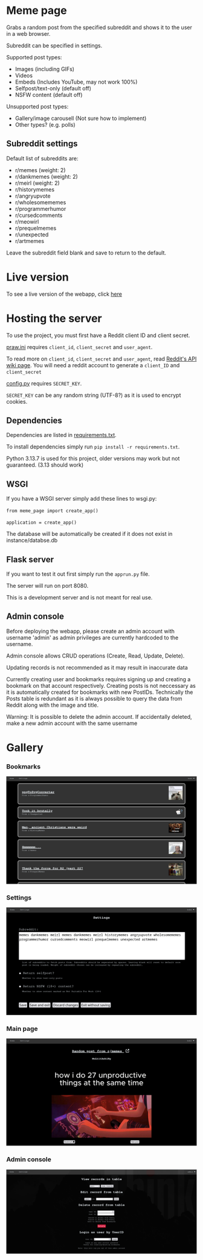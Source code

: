 # Meme page

Grabs a random post from the specified subreddit and shows it to the user in a web browser.

Subreddit can be specified in settings.

Supported post types:
- Images (including GIFs)
- Videos
- Embeds (Includes YouTube, may not work 100%)
- Selfpost/text-only (default off)
- NSFW content (default off)

Unsupported post types:
- Gallery/image carousell (Not sure how to implement)
- Other types? (e.g. polls)


## Subreddit settings

Default list of subreddits are:
- r/memes       (weight: 2)
- r/dankmemes   (weight: 2)
- r/meirl       (weight: 2)
- r/historymemes
- r/angryupvote
- r/wholesomememes
- r/programmerhumor
- r/cursedcomments
- r/meowirl
- r/prequelmemes
- r/unexpected
- r/artmemes

Leave the subreddit field blank and save to return to the default.


# Live version

To see a live version of the webapp, click [here](https://ffgtfgh.pythonanywhere.com)

# Hosting the server

To use the project, you must first have a Reddit client ID and client secret.

[praw.ini](./praw.ini) requires `client_id`, `client_secret` and `user_agent`.

To read more on `client_id`, `client_secret` and `user_agent`, read [Reddit's API wiki page](https://github.com/reddit-archive/reddit/wiki/API). You will need a reddit account to generate a `client_ID` and `client_secret`

[config.py](./config.py) requires `SECRET_KEY`.

`SECRET_KEY` can be any random string (UTF-8?) as it is used to encrypt cookies.

## Dependencies
Dependencies are listed in [requirements.txt](./requirements.txt).

To install dependencies simply run `pip install -r requirements.txt`.

Python 3.13.7 is used for this project, older versions may work but not guaranteed. (3.13 should work)

## WSGI

If you have a WSGI server simply add these lines to wsgi.py:

`from meme_page import create_app()`

`application = create_app()`

The database will be automatically be created if it does not exist in instance/databse.db

## Flask server

If you want to test it out first simply run the `apprun.py` file.

The server will run on port 8080.

This is a development server and is not meant for real use.

## Admin console

Before deploying the webapp, please create an admin account with username 'admin' as admin privileges are currently hardcoded to the username. 

Admin console allows CRUD operations (Create, Read, Update, Delete).

Updating records is not recommended as it may result in inaccurate data

Currently creating user and bookmarks requires signing up and creating a bookmark on that account respectively. Creating posts is not neccessary as it is automatically created for bookmarks with new PostIDs. Technically the Posts table is redundant as it is always possible to query the data from Reddit along with the image and title.

Warning: It is possible to delete the admin account. If accidentally deleted, make a new admin account with the same username


# Gallery

### Bookmarks
![bookmark page screenshot](./gallery/1.png)

### Settings
![settings page screenshot](./gallery/2.png)

### Main page
![main page screenshot](./gallery/3.png)

### Admin console
![admin console scrrenshot](./gallery/4.png)